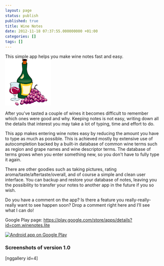 ```yaml
---
layout: page
status: publish
published: true
title: Wine Notes
date: 2012-11-18 07:37:55.000000000 +01:00
categories: []
tags: []
---
```

This simple app helps you make wine notes fast and easy.<a href="/assets/themes/images/screenshots/2012-11-android.png"><img class="alignright size-thumbnail wp-image-827" title="android" src="/assets/themes/images/screenshots/2012-11-android.png" alt="" width="150" height="150" /></a>

After you've tasted a couple of wines it becomes difficult to remember which ones were good and why. Keeping notes is not easy, writing down all the details that interest you may take a lot of typing, time and effort to do.

This app makes entering wine notes easy by reducing the amount you have to type as much as possible. This is achieved mostly by extensive use of autocompletion backed by a built-in database of common wine terms such as region and grape names and wine descriptor terms. The database of terms grows when you enter something new, so you don't have to fully type it again.

There are other goodies such as taking pictures, rating aroma/taste/aftertaste/overall, and of course a simple and clean user interface. You can backup and restore your database of notes, leaving you the possibility to transfer your notes to another app in the future if you so wish.

Do you have a comment on the app? Is there a feature you really-really-really want to see happen soon? Drop a comment right here and I’ll see what I can do!

Google Play page: https://play.google.com/store/apps/details?id=com.winenotes.lite

<a href="https://play.google.com/store/apps/details?id=com.winenotes.lite"><img src="http://www.android.com/images/brand/android_app_on_play_logo_large.png" alt="Android app on Google Play" /></a>

### Screenshots of version 1.0

[nggallery id=4]
